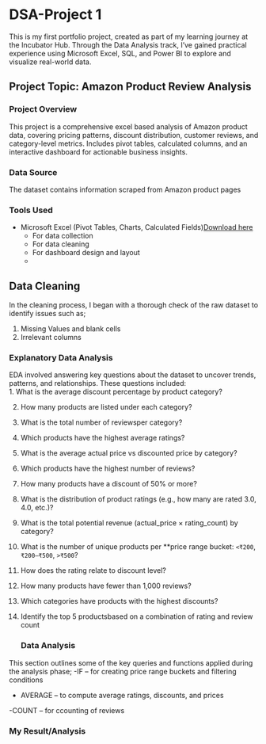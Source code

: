 # DSA-Project 1

This is my first portfolio project, created as part of my learning journey at the Incubator Hub. 
Through the Data Analysis track, I’ve gained practical experience using Microsoft Excel, SQL, and Power BI to explore and visualize real-world data.

## Project Topic:  Amazon Product Review Analysis
### Project Overview
This project is a comprehensive excel based analysis of Amazon product data, covering pricing patterns, discount distribution, customer reviews, and category-level metrics. Includes pivot tables, calculated columns, and an interactive dashboard for actionable business insights.

### Data Source
The dataset contains information scraped from Amazon product pages

### Tools Used
 - Microsoft Excel (Pivot Tables, Charts, Calculated Fields)[Download here](https://www.microsoft.com)
    - For data collection
    - For data cleaning
    - For dashboard design and layout
    - 
  ## Data Cleaning
  In the cleaning process, I began with a thorough check of the raw dataset to identify issues such as;
  1. Missing Values and blank cells 
  2. Irrelevant columns

### Explanatory Data Analysis
EDA involved answering key questions about the dataset to uncover trends, patterns, and relationships. These questions included:     
    1. What is the average discount percentage by product category?
    
   2. How many products are listed under each category?
    
   3. What is the total number of reviewsper category?
    
   4. Which products have the highest average ratings?
    
   5. What is the average actual price vs discounted price by category?
      
   6. Which products have the highest number of reviews?
      
   7. How many products have a discount of 50% or more?
      
   8. What is the distribution of product ratings (e.g., how many are rated 3.0, 4.0, etc.)?
      
   9. What is the total potential revenue (actual_price × rating_count) by category?
       
   10. What is the number of unique products per **price range bucket: `<₹200`, `₹200–₹500`, `>₹500`?
       
   11. How does the rating relate to discount level?
       
  12. How many products have fewer than 1,000 reviews?
      
  13. Which categories have products with the highest discounts?
      
  14. Identify the top 5 productsbased on a combination of rating and review count

      ### Data Analysis
      
This section outlines some of the key queries and functions applied during the analysis phase;
    -IF – for creating price range buckets and filtering conditions
    
   - AVERAGE – to compute average ratings, discounts, and prices

   -COUNT – for ccounting of reviews

   ### My Result/Analysis

   





     
